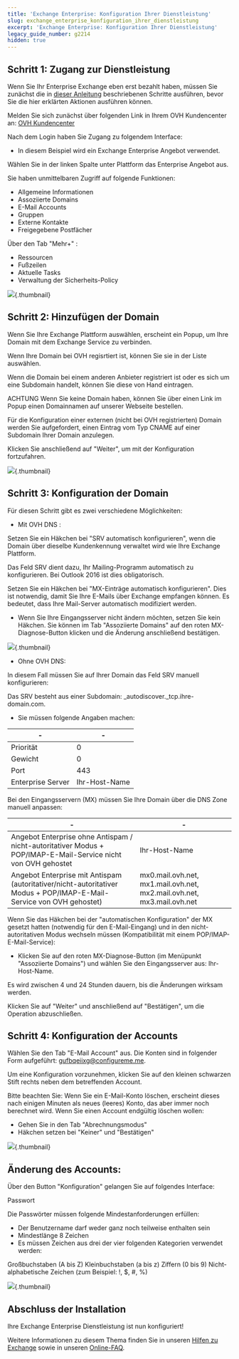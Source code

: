 ```yaml
---
title: 'Exchange Enterprise: Konfiguration Ihrer Dienstleistung'
slug: exchange_enterprise_konfiguration_ihrer_dienstleistung
excerpt: 'Exchange Enterprise: Konfiguration Ihrer Dienstleistung'
legacy_guide_number: g2214
hidden: true
---
```


## Schritt 1: Zugang zur Dienstleistung
Wenn Sie Ihr Enterprise Exchange eben erst bezahlt haben, müssen Sie zunächst die in [dieser Anleitung](https://www.ovh.de/g2074.exchange_premiers_pas_avec_un_serveur_private) beschriebenen Schritte ausführen, bevor Sie die hier erklärten Aktionen ausführen können.

Melden Sie sich zunächst über folgenden Link in Ihrem OVH Kundencenter an: [OVH Kundencenter](https://www.ovh.com/auth/?action=gotomanager&from=https://www.ovh.de/&ovhSubsidiary=de)

Nach dem Login haben Sie Zugang zu folgendem Interface:

* In diesem Beispiel wird ein Exchange Enterprise Angebot verwendet.

Wählen Sie in der linken Spalte unter Plattform das Enterprise Angebot aus.

Sie haben unmittelbaren Zugriff auf folgende Funktionen:


- Allgemeine Informationen
- Assoziierte Domains
- E-Mail Accounts
- Gruppen
- Externe Kontakte
- Freigegebene Postfächer


Über den Tab "Mehr+" :


- Ressourcen
- Fußzeilen
- Aktuelle Tasks
- Verwaltung der Sicherheits-Policy



![](images/img_4377.jpg){.thumbnail}


## Schritt 2: Hinzufügen der Domain
Wenn Sie Ihre Exchange Plattform auswählen, erscheint ein Popup, um Ihre Domain mit dem Exchange Service zu verbinden.

Wenn Ihre Domain bei OVH regisrtiert ist, können Sie sie in der Liste auswählen.

Wenn die Domain bei einem anderen Anbieter registriert ist oder es sich um eine Subdomain handelt, können Sie diese von Hand eintragen.

 ACHTUNG 
Wenn Sie keine Domain haben, können Sie über einen Link im Popup einen Domainnamen auf unserer Webseite bestellen.

Für die Konfiguration einer externen (nicht bei OVH registrierten) Domain werden Sie aufgefordert, einen Eintrag vom Typ CNAME auf einer Subdomain Ihrer Domain anzulegen.

[]({legacy}1519)

Klicken Sie anschließend auf "Weiter", um mit der Konfiguration fortzufahren.

![](images/img_4382.jpg){.thumbnail}


## Schritt 3: Konfiguration der Domain
Für diesen Schritt gibt es zwei verschiedene Möglichkeiten:


- Mit OVH DNS :


Setzen Sie ein Häkchen bei "SRV automatisch konfigurieren", wenn die Domain über dieselbe Kundenkennung verwaltet wird wie Ihre Exchange Plattform.

Das Feld SRV dient dazu, Ihr Mailing-Programm automatisch zu konfigurieren. Bei Outlook 2016 ist dies obligatorisch.

Setzen Sie ein Häkchen bei "MX-Einträge automatisch konfigurieren". Dies ist notwendig, damit Sie Ihre E-Mails über Exchange empfangen können. Es bedeutet, dass Ihre Mail-Server automatisch modifiziert werden.


- Wenn Sie Ihre Eingangsserver nicht ändern möchten, setzen Sie kein Häkchen. Sie können im Tab "Assoziierte Domains" auf den roten MX-Diagnose-Button klicken und die Änderung anschließend bestätigen.



![](images/img_4383.jpg){.thumbnail}

- Ohne OVH DNS:


In diesem Fall müssen Sie auf Ihrer Domain das Feld SRV manuell konfigurieren:

Das SRV besteht aus einer Subdomain: _autodiscover._tcp.ihre-domain.com.


- Sie müssen folgende Angaben machen:

|-|-|
|---|---|
|Priorität|0|
|Gewicht|0|
|Port|443|
| Enterprise Server| Ihr-Host-Name|


Bei den Eingangsservern (MX) müssen Sie Ihre Domain über die DNS Zone manuell anpassen:

|-|-|
|---|---|
|Angebot Enterprise ohne Antispam / nicht-autoritativer Modus + POP/IMAP-E-Mail-Service nicht von OVH gehostet| Ihr-Host-Name|
|Angebot Enterprise mit Antispam (autoritativer/nicht-autoritativer Modus + POP/IMAP-E-Mail-Service von OVH gehostet)|mx0.mail.ovh.net, mx1.mail.ovh.net, mx2.mail.ovh.net, mx3.mail.ovh.net|

Wenn Sie das Häkchen bei der "automatischen Konfiguration" der MX gesetzt hatten (notwendig für den E-Mail-Eingang) und in den nicht-autoritativen Modus wechseln müssen (Kompatibilität mit einem POP/IMAP-E-Mail-Service):


- Klicken Sie auf den roten MX-Diagnose-Button (im Menüpunkt "Assoziierte Domains") und wählen Sie den Eingangsserver aus: Ihr-Host-Name.

Es wird zwischen 4 und 24 Stunden dauern, bis die Änderungen wirksam werden.


Klicken Sie auf "Weiter" und anschließend auf "Bestätigen", um die Operation abzuschließen.


## Schritt 4: Konfiguration der Accounts
Wählen Sie den Tab "E-Mail Account" aus. Die Konten sind in folgender Form aufgeführt: gufbqeiixg@configureme.me.

Um eine Konfiguration vorzunehmen, klicken Sie auf den kleinen schwarzen Stift rechts neben dem betreffenden Account.

Bitte beachten Sie: Wenn Sie ein E-Mail-Konto löschen, erscheint dieses nach einigen Minuten als neues (leeres) Konto, das aber immer noch berechnet wird. Wenn Sie einen Account endgültig löschen wollen:


- Gehen Sie in den Tab "Abrechnungsmodus"
- Häkchen setzen bei "Keiner" und "Bestätigen"



![](images/img_4384.jpg){.thumbnail}

## Änderung des Accounts:
Über den Button "Konfiguration" gelangen Sie auf folgendes Interface:

Passwort

Die Passwörter müssen folgende Mindestanforderungen erfüllen:


- Der Benutzername darf weder ganz noch teilweise enthalten sein
- Mindestlänge 8 Zeichen
- Es müssen Zeichen aus drei der vier folgenden Kategorien verwendet werden:


Großbuchstaben (A bis Z)
Kleinbuchstaben (a bis z)
Ziffern (0 bis 9)
Nicht-alphabetische Zeichen (zum Beispiel: !, $, #, %)

![](images/img_4385.jpg){.thumbnail}


## Abschluss der Installation
Ihre Exchange Enterprise Dienstleistung ist nun konfiguriert!

Weitere Informationen zu diesem Thema finden Sie in unseren [Hilfen zu Exchange](https://www.ovh.de/emails/hosted-exchange/anleitungen/) sowie in unseren [Online-FAQ](https://www.ovh.de/emails/hosted-exchange/faq/).

